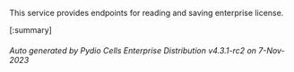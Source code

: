 






This service provides endpoints for reading and saving enterprise license.

[:summary]

###### Auto generated by Pydio Cells Enterprise Distribution v4.3.1-rc2 on 7-Nov-2023
